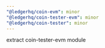 ```yaml
---
"@ledgerhq/coin-evm": minor
"@ledgerhq/coin-tester-evm": minor
"@ledgerhq/coin-tester": minor
---
```


extract coin-tester-evm module
